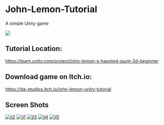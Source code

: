 # John-Lemon-Tutorial
A simple Unity game

<img witdh="600px" src="https://connect-prd-cdn.unity.com/20190411/learn/images/2c2068e0-dc6c-4661-bff7-21f9059d3775_3DBeginner_AssetStore_SocialMedia.png">

<h2>Tutorial Location:</h2> <a href="https://learn.unity.com/project/john-lemon-s-haunted-jaunt-3d-beginner">https://learn.unity.com/project/john-lemon-s-haunted-jaunt-3d-beginner</a>
</br>
<h2>Download game on Itch.io:</h2> <a href="https://da-studios.itch.io/john-lemon-unity-tutorial">https://da-studios.itch.io/john-lemon-unity-tutorial</a>

<h2>Screen Shots</h2>
<a href="https://ibb.co/0t55zS1"><img src="https://i.ibb.co/BNkkYxv/jl2.png" alt="jl2" border="0"></a>
<a href="https://ibb.co/gF8JPSB"><img src="https://i.ibb.co/3YbcMpL/jl1.png" alt="jl1" border="0"></a>
<a href="https://ibb.co/XLRLhKP"><img src="https://i.ibb.co/F3T3Sy1/jl3.png" alt="jl3" border="0"></a>
<a href="https://ibb.co/rxnpmXR"><img src="https://i.ibb.co/y6LkXxc/jl4.png" alt="jl4" border="0"></a>
<a href="https://ibb.co/hDp9S6V"><img src="https://i.ibb.co/Chx8fcQ/jl5.png" alt="jl5" border="0"></a>
